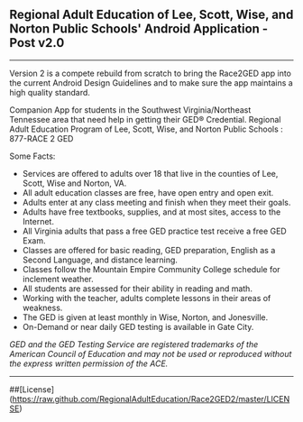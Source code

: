 ## Regional Adult Education of Lee, Scott, Wise, and Norton Public Schools' Android Application - Post v2.0

---

Version 2 is a compete rebuild from scratch to bring the Race2GED app into the current Android Design Guidelines and to make sure
the app maintains a high quality standard.

Companion App for students in the Southwest Virginia/Northeast Tennessee area that need help in getting their GED® Credential.
Regional Adult Education Program of Lee, Scott, Wise, and Norton Public Schools : 877-RACE 2 GED

Some Facts:
+ Services are offered to adults over 18 that live in the counties of Lee, Scott, Wise and Norton, VA.
+ All adult education classes are free, have open entry and open exit.
+ Adults enter at any class meeting and finish when they meet their goals.
+ Adults have free textbooks, supplies, and at most sites, access to the Internet.
+ All Virginia adults that pass a free GED practice test receive a free GED Exam.
+ Classes are offered for basic reading, GED preparation, English as a Second Language, and distance learning.
+ Classes follow the Mountain Empire Community College schedule for inclement weather.
+ All students are assessed for their ability in reading and math.
+ Working with the teacher, adults complete lessons in their areas of weakness.
+ The GED is given at least monthly in Wise, Norton, and Jonesville.
+ On-Demand or near daily GED testing is available in Gate City.


*GED and the GED Testing Service are registered trademarks of the American Council of Education and may not be used or reproduced without the express written permission of the ACE.*

---

##[License] (https://raw.github.com/RegionalAdultEducation/Race2GED2/master/LICENSE)
